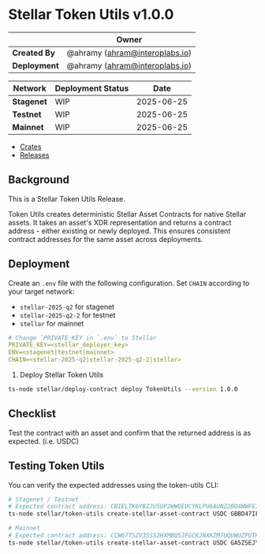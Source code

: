 # Stellar Token Utils v1.0.0

|                | **Owner**                            |
| -------------- | ------------------------------------ |
| **Created By** | @ahramy (<ahram@interoplabs.io>)     |
| **Deployment** | @ahramy (<ahram@interoplabs.io>)     |

| **Network**          | **Deployment Status** | **Date**   |
| -------------------- | --------------------- | ---------- |
| **Stagenet**         | WIP                   | 2025-06-25 |
| **Testnet**          | WIP                   | 2025-06-25 |
| **Mainnet**          | WIP                   | 2025-06-25 |

- [Crates](https://crates.io/crates/stellar-token-utils/1.0.0)
- [Releases](https://github.com/axelarnetwork/axelar-amplifier-stellar/releases/tag/stellar-token-utils-v1.0.0)

## Background

This is a Stellar Token Utils Release.

Token Utils creates deterministic Stellar Asset Contracts for native Stellar assets. It takes an asset's XDR representation and returns a contract address - either existing or newly deployed. This ensures consistent contract addresses for the same asset across deployments.

## Deployment

Create an `.env` file with the following configuration. Set `CHAIN` according to your target network:
- `stellar-2025-q2` for stagenet
- `stellar-2025-q2-2` for testnet
- `stellar` for mainnet

```yaml
# Change `PRIVATE_KEY in `.env` to Stellar
PRIVATE_KEY=<stellar_deployer_key>
ENV=<stagenet|testnet|mainnet>
CHAIN=<stellar-2025-q2|stellar-2025-q2-2|stellar>
```

1. Deploy Stellar Token Utils

```bash
ts-node stellar/deploy-contract deploy TokenUtils --version 1.0.0
```

## Checklist

Test the contract with an asset and confirm that the returned address is as expected. (i.e. USDC)

## Testing Token Utils

You can verify the expected addresses using the token-utils CLI:

```bash
# Stagenet / Testnet
# Expected contract address: CBIELTK6YBZJU5UP2WWQEUCYKLPU6AUNZ2BQ4WWFEIE3USCIHMXQDAMA
ts-node stellar/token-utils create-stellar-asset-contract USDC GBBD47IF6LWK7P7MDEVSCWR7DPUWV3NY3DTQEVFL4NAT4AQH3ZLLFLA5
```

```bash
# Mainnet
# Expected contract address: CCW67TSZV3SSS2HXMBQ5JFGCKJNXKZM7UQUWUZPUTHXSTZLEO7SJMI75
ts-node stellar/token-utils create-stellar-asset-contract USDC GA5ZSEJYB37JRC5AVCIA5MOP4RHTM335X2KGX3IHOJAPP5RE34K4KZVN
```
